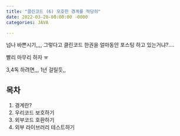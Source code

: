 ```yaml
---
title: "클린코드 (6) 모호한 경계를 적당히"
date: 2022-03-20-00:00:00 -0000
categories: JAVA

---
```


넘나 바쁜시기,,,,
그렇다고 클린코드 한권을 얼마동안 포스팅 하고 있는거냐?....

빨리 마무리 하자 ㅠ

3,4독 하려면,,, 1년 걸릴듯,,

## 목차
1. 경계란?
2. 우리코드 보호하기
3. 외부코드 호환하기
4. 외부 라이브러리 테스트하기

